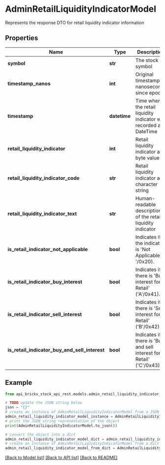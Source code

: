 # AdminRetailLiquidityIndicatorModel

Represents the response DTO for retail liquidity indicator information

## Properties

Name | Type | Description | Notes
------------ | ------------- | ------------- | -------------
**symbol** | **str** | The stock symbol | [optional] 
**timestamp_nanos** | **int** | Original timestamp in nanoseconds since epoch | [optional] 
**timestamp** | **datetime** | Time when the retail liquidity indicator was recorded as DateTime | [optional] 
**retail_liquidity_indicator** | **int** | Retail liquidity indicator as byte value | [optional] 
**retail_liquidity_indicator_code** | **str** | Retail liquidity indicator as character string | [optional] 
**retail_liquidity_indicator_text** | **str** | Human-readable description of the retail liquidity indicator | [optional] 
**is_retail_indicator_not_applicable** | **bool** | Indicates if the indicator is &#39;Not Applicable&#39; (&#39; &#39;/0x20). | [optional] 
**is_retail_indicator_buy_interest** | **bool** | Indicates if there is &#39;Buy interest for Retail&#39; (&#39;A&#39;/0x41). | [optional] 
**is_retail_indicator_sell_interest** | **bool** | Indicates if there is &#39;Sell interest for Retail&#39; (&#39;B&#39;/0x42). | [optional] 
**is_retail_indicator_buy_and_sell_interest** | **bool** | Indicates if there is &#39;Buy and sell interest for Retail&#39; (&#39;C&#39;/0x43). | [optional] 

## Example

```python
from api_bricks_stock_api_rest.models.admin_retail_liquidity_indicator_model import AdminRetailLiquidityIndicatorModel

# TODO update the JSON string below
json = "{}"
# create an instance of AdminRetailLiquidityIndicatorModel from a JSON string
admin_retail_liquidity_indicator_model_instance = AdminRetailLiquidityIndicatorModel.from_json(json)
# print the JSON string representation of the object
print(AdminRetailLiquidityIndicatorModel.to_json())

# convert the object into a dict
admin_retail_liquidity_indicator_model_dict = admin_retail_liquidity_indicator_model_instance.to_dict()
# create an instance of AdminRetailLiquidityIndicatorModel from a dict
admin_retail_liquidity_indicator_model_from_dict = AdminRetailLiquidityIndicatorModel.from_dict(admin_retail_liquidity_indicator_model_dict)
```
[[Back to Model list]](../README.md#documentation-for-models) [[Back to API list]](../README.md#documentation-for-api-endpoints) [[Back to README]](../README.md)


